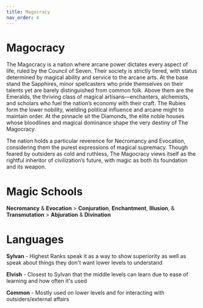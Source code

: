 ```yaml
---
title: Magocracy
nav_order: 4
---
```


# Magocracy

The Magocracy is a nation where arcane power dictates every aspect of life, ruled by the Council of Seven. Their society is strictly tiered, with status determined by magical ability and service to the arcane arts. At the base stand the Sapphires, minor spellcasters who pride themselves on their talents yet are barely distinguished from common folk. Above them are the Emeralds, the thriving class of magical artisans—enchanters, alchemists, and scholars who fuel the nation’s economy with their craft. The Rubies form the lower nobility, wielding political influence and arcane might to maintain order. At the pinnacle sit the Diamonds, the elite noble houses whose bloodlines and magical dominance shape the very destiny of The Magocracy.

The nation holds a particular reverence for Necromancy and Evocation, considering them the purest expressions of magical supremacy. Though feared by outsiders as cold and ruthless, The Magocracy views itself as the rightful inheritor of civilization’s future, with magic as both its foundation and its weapon.

# Magic Schools

**Necromancy** & **Evocation** > **Conjuration**, **Enchantment**, **Illusion**, & **Transmutation** > **Abjuration** & **Divination**

# Languages

**Sylvan** - Highest Ranks speak it as a way to show superiority as well as speak about things they don't want lower levels to understand

**Elvish** - Closest to Sylvan that the middle levels can learn due to ease of learning and how often it's used

**Common** - Mostly used on lower levels and for interacting with outsiders/external affairs